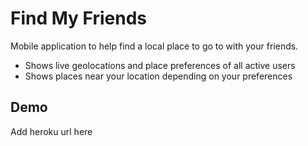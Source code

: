 # Find My Friends

Mobile application to help find a local place to go to with your friends.
- Shows live geolocations and place preferences of all active users
- Shows places near your location depending on your preferences

## Demo

Add heroku url here

